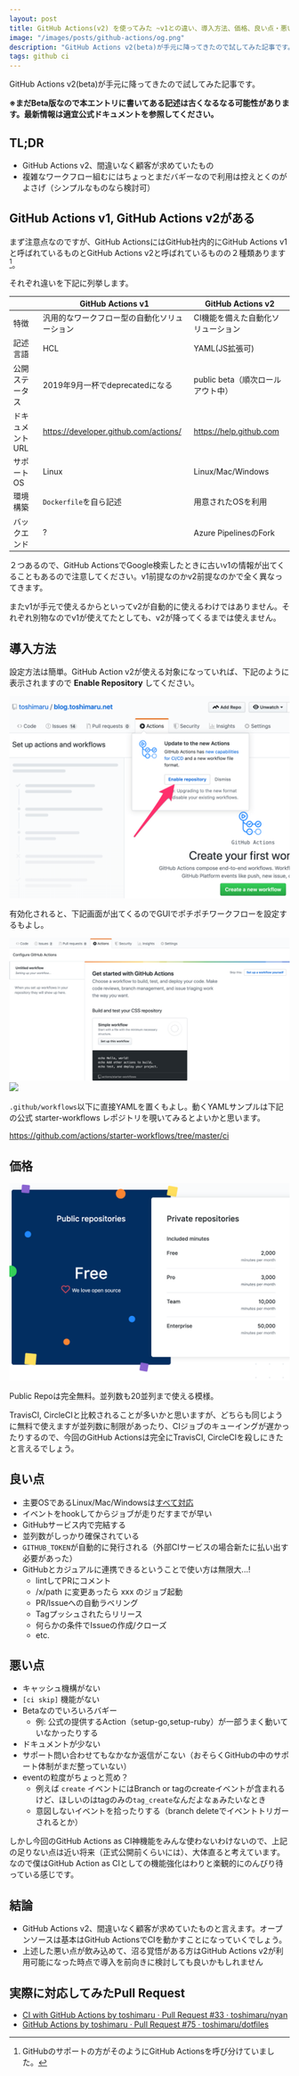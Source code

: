 ```yaml
---
layout: post
title: GitHub Actions(v2) を使ってみた ~v1との違い、導入方法、価格、良い点・悪い点~
image: "/images/posts/github-actions/og.png"
description: "GitHub Actions v2(beta)が手元に降ってきたので試してみた記事です。 ※まだBeta版なので本エントリに書いてある記述は古くなるなる可能性があります。最新情報は適宜公式ドキュメントを参照してください。 TL;DR GitHub Actions v2、間違いなく顧客が求めていたもの 複雑なワークフロー組むにはちょっとまだバギーなので利用は控えとくのがよさげ（シンプルなものなら検討可） GitHub Actions v1, GitHub Actions v2がある まず注意点なのですが、GitHub ActionsにはGitHub社内的にGitHub Actions v1と呼ばれているものとGitHub Actions v2と呼ばれているものの２種類あります。それぞれ違いを下記に列挙します。"
tags: github ci
---
```


GitHub Actions v2(beta)が手元に降ってきたので試してみた記事です。

**※まだBeta版なので本エントリに書いてある記述は古くなるなる可能性があります。最新情報は適宜公式ドキュメントを参照してください。**

## TL;DR

- GitHub Actions v2、間違いなく顧客が求めていたもの
- 複雑なワークフロー組むにはちょっとまだバギーなので利用は控えとくのがよさげ（シンプルなものなら検討可）

## GitHub Actions v1, GitHub Actions v2がある

まず注意点なのですが、GitHub ActionsにはGitHub社内的にGitHub Actions v1と呼ばれているものとGitHub Actions v2と呼ばれているものの２種類あります[^1]。

それぞれ違いを下記に列挙します。

|    | GitHub Actions v1 | GitHub Actions v2 |
| -- | -- | -- |
| 特徴 | 汎用的なワークフロー型の自動化ソリューション | CI機能を備えた自動化ソリューション |
| 記述言語 | HCL | YAML(JS拡張可) |
| 公開ステータス | 2019年9月一杯でdeprecatedになる | public beta（順次ロールアウト中） |
| ドキュメントURL | https://developer.github.com/actions/ | https://help.github.com |
| サポートOS | Linux | Linux/Mac/Windows |
| 環境構築 | `Dockerfile`を自ら記述 | 用意されたOSを利用 |
| バックエンド | ? | Azure PipelinesのFork |

２つあるので、GitHub ActionsでGoogle検索したときに古いv1の情報が出てくることもあるので注意してください。v1前提なのかv2前提なのかで全く異なってきます。

またv1が手元で使えるからといってv2が自動的に使えるわけではありません。それぞれ別物なのでv1が使えてたとしても、v2が降ってくるまでは使えません。

## 導入方法

設定方法は簡単。GitHub Action v2が使える対象になっていれば、下記のように表示されますので **Enable Repository** してください。

![](/images/posts/github-actions/enable.png)

有効化されると、下記画面が出てくるのでGUIでポチポチワークフローを設定するもよし。

![](/images/posts/github-actions/get-started.png)
![](../getti)

`.github/workflows`以下に直接YAMLを置くもよし。動くYAMLサンプルは下記の公式 starter-workflows レポジトリを覗いてみるとよいかと思います。

https://github.com/actions/starter-workflows/tree/master/ci

## 価格

![](/images/posts/github-actions/price.png)

Public Repoは完全無料。並列数も20並列まで使える模様。

TravisCI, CircleCIと比較されることが多いかと思いますが、どちらも同じように無料で使えますが並列数に制限があったり、CIジョブのキューイングが遅かったりするので、今回のGitHub Actionsは完全にTravisCI, CircleCIを殺しにきたと言えるでしょう。

## 良い点

- 主要OSであるLinux/Mac/Windowsは[すべて対応](https://help.github.com/en/articles/virtual-environments-for-github-actions#supported-virtual-environments)
- イベントをhookしてからジョブが走りだすまでが早い
- GitHubサービス内で完結する
- 並列数がしっかり確保されている
- `GITHUB_TOKEN`が自動的に発行される（外部CIサービスの場合新たに払い出す必要があった）
- GitHubとカジュアルに連携できるということで使い方は無限大...!
  - lintしてPRにコメント
  - /x/path に変更あったら xxx のジョブ起動
  - PR/Issueへの自動ラベリング
  - Tagプッシュされたらリリース
  - 何らかの条件でIssueの作成/クローズ
  - etc.

## 悪い点

- キャッシュ機構がない
- `[ci skip]` 機能がない
- Betaなのでいろいろバギー
  - 例: 公式の提供するAction（setup-go,setup-ruby）が一部うまく動いていなかったりする
- ドキュメントが少ない
- サポート問い合わせてもなかなか返信がこない（おそらくGitHubの中のサポート体制がまだ整っていない）
- eventの粒度がちょっと荒め？
  - 例えば `create` イベントにはBranch or tagのcreateイベントが含まれるけど、ほしいのはtagのみの`tag_create`なんだよなぁみたいなとき
  - 意図しないイベントを拾ったりする（branch deleteでイベントトリガーされるとか）

しかし今回のGitHub Actions as CI神機能をみんな使わないわけないので、上記の足りない点は近い将来（正式公開前くらいには）、大体直ると考えています。なので僕はGitHub Action as CIとしての機能強化はわりと楽観的にのんびり待っている感じです。

## 結論

- GitHub Actions v2、間違いなく顧客が求めていたものと言えます。オープンソースは基本はGitHub ActionsでCIを動かすことになっていくでしょう。
- 上述した悪い点が飲み込めて、沼る覚悟がある方はGitHub Actions v2が利用可能になった時点で導入を前向きに検討しても良いかもしれません

## 実際に対応してみたPull Request

- [CI with GitHub Actions by toshimaru · Pull Request #33 · toshimaru/nyan](https://github.com/toshimaru/nyan/pull/33)
- [GitHub Actions by toshimaru · Pull Request #75 · toshimaru/dotfiles](https://github.com/toshimaru/dotfiles/pull/75)

[^1]: GitHubのサポートの方がそのようにGitHub Actionsを呼び分けていました。
